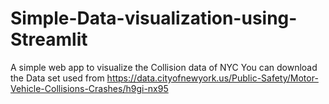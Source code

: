 # Simple-Data-visualization-using-Streamlit
A simple web app to visualize the Collision data of NYC
 You can download the Data set used from https://data.cityofnewyork.us/Public-Safety/Motor-Vehicle-Collisions-Crashes/h9gi-nx95
